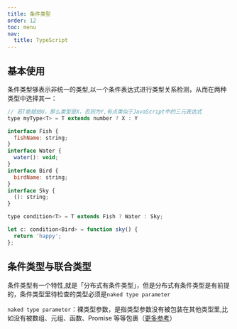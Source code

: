 ```yaml
---
title: 条件类型
order: 12
toc: menu
nav:
  title: TypeScript
---
```


## 基本使用

条件类型够表示非统一的类型,以一个条件表达式进行类型关系检测，从而在两种类型中选择其一：

```javascript
// 若T能赋给U，那么类型是X，否则为Y,有点类似于JavaScript中的三元表达式
type myType<T> = T extends number ? X : Y
```

```javascript
interface Fish {
  fishName: string;
}
interface Water {
  water(): void;
}
interface Bird {
  birdName: string;
}
interface Sky {
  (): string;
}

type condition<T> = T extends Fish ? Water : Sky;

let c: condition<Bird> = function sky() {
  return 'happy';
};
```

## 条件类型与联合类型

条件类型有一个特性,就是「分布式有条件类型」，但是分布式有条件类型是有前提的，条件类型里待检查的类型必须是`naked type parameter`

`naked type parameter`：裸类型参数，是指类型参数没有被包装在其他类型里,比如没有被数组、元组、函数、Promise 等等包裹（[更多参考](https://juejin.cn/book/6844733813021491207/section/6844733813139079182)）
